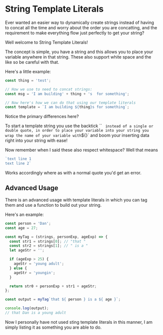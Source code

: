 # String Template Literals

Ever wanted an easier way to dynamically create strings instead of having to concat all the time and worry about the order you are concatting, and the requirement to make everything flow just perfectly to get your string?

Well welcome to String Template Literals!

The concept is simple, you have a string and this allows you to place your variable anywhere in that string. These also support white space and the like so be careful with that.

Here's a little example:

```js
const thing = 'test';

// How we use to need to concat strings:
const msg = 'I am building' + thing + 's  for something';

// Now here's how we can do that using our template literals
const template = `I am building ${thing}s for something`;
```

Notice the primary differences here?

To start a template string you use the backtick `` `  instead of a single or double quote, in order to place your variable into your string you wrap the name of your variable with `${}` and boom your inserting data right into your string with ease!

Now remember when I said these also respect whitespace? Well that means

```js
`text line 1
text line 2`
```

Works accordingly where as with a normal quote you'd get an error.

## Advanced Usage

There is an advanced usage with template literals in which you can tag them and use a function to build out your string.

Here's an example:

```js
const person = 'Dan';
const age = 27;

const myTag = (strings, personExp, ageExp) => {
  const str1 = strings[0]; // "that "
  const str2 = strings[1]; // " is a "
  let ageStr = '';

  if (ageExp > 25) {
    ageStr = 'young adult';
  } else {
    ageStr = 'youngin';
  }

  return str0 + personExp + str1 + ageStr;
};

const output = myTag`that ${ person } is a ${ age }`;

console.log(output);
// that Dan is a young adult
```

Now I personally have not used sting template literals in this manner, I am simply listing it as something you are able to do.
